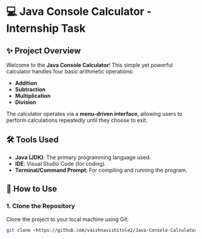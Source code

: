 # 💻 Java Console Calculator - Internship Task

## ✨ **Project Overview**
Welcome to the **Java Console Calculator**! This simple yet powerful calculator handles four basic arithmetic operations:
- **Addition**
- **Subtraction**
- **Multiplication**
- **Division** 

The calculator operates via a **menu-driven interface**, allowing users to perform calculations repeatedly until they choose to exit.

## 🛠 **Tools Used**
- **Java (JDK)**: The primary programming language used.
- **IDE**: Visual Studio Code (for coding).
- **Terminal/Command Prompt**: For compiling and running the program.

## 🔧 **How to Use**
### 1. **Clone the Repository**
Clone the project to your local machine using Git:
```bash
git clone <https://github.com/vaishnavishitole2/Java-Console-Calculator---Internship-Task.git>
